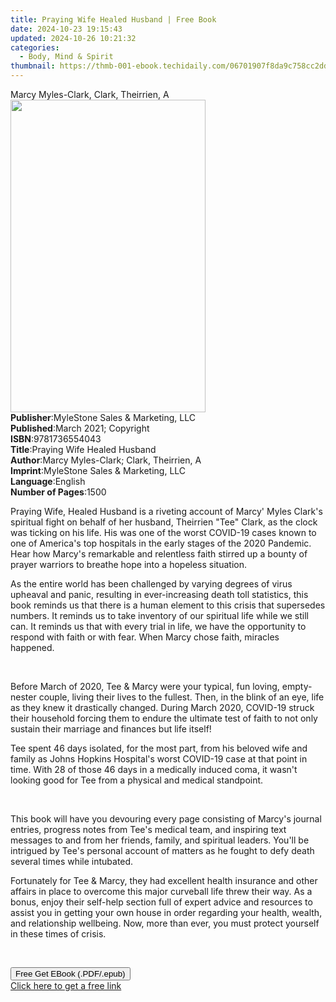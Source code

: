 ```yaml
---
title: Praying Wife Healed Husband | Free Book
date: 2024-10-23 19:15:43
updated: 2024-10-26 10:21:32
categories:
  - Body, Mind & Spirit
thumbnail: https://thmb-001-ebook.techidaily.com/06701907f8da9c758cc2dd130b8119b7d16d3b6c8456c2e42eb78c6a2d982dd8.jpg
---
```

<main id="book-container">
  <div class="flex flex-col">
    <div class="book-brief flex-1 py-6 px-4 sm:p-6 md:py-10 md:px-8">
      <!-- brief-->
      <div class="book-brief-main">Marcy Myles-Clark, Clark, Theirrien, A</div>
    </div>
    <div
      class="book-meta-info flex-1 grid gap-4 col-start-1 col-end-3 row-start-1 sm:mb-6 sm:grid-cols-4 lg:gap-6 lg:col-start-2 lg:row-end-6 lg:row-span-6 lg:mb-0"
    >
      <div
        class="book-meta-info-left place-content-center mt-4 p-4 text-sm leading-6 col-start-2 col-span-2 dark:text-slate-400"
      >
        <img
          class="w-full h-500 object-cover rounded-lg sm:h-255 sm:col-span-2 lg:col-span-full"
          src="https://img-001-ebook.techidaily.com/b6569f9ea11edd11f2416211f75055956672afd5a9b00a78ce08b82a8f5207be.jpg"
          alt=""
          width="312"
          height="500"
        />
      </div>
      <div
        class="book-meta-info-right mt-2 col-start-1 row-start-2 col-span-3 self-center"
      >
        <!-- meta data  -->
        <div class="flex flex-col px-4 md:px-8">
          <div class="flex-1">
            <strong>Publisher</strong>:<span class="px-2"
              >MyleStone Sales &amp; Marketing, LLC</span
            >
          </div>
          <div class="flex-1">
            <strong>Published</strong>:<span class="px-2"
              >March 2021; Copyright</span
            >
          </div>
          <div class="flex-1">
            <strong>ISBN</strong>:<span class="px-2">9781736554043</span>
          </div>
          <div class="flex-1">
            <strong>Title</strong>:<span class="px-2"
              >Praying Wife Healed Husband</span
            >
          </div>
          <div class="flex-1">
            <strong>Author</strong>:<span class="px-2"
              >Marcy Myles-Clark; Clark, Theirrien, A</span
            >
          </div>
          <div class="flex-1">
            <strong>Imprint</strong>:<span class="px-2"
              >MyleStone Sales &amp; Marketing, LLC</span
            >
          </div>
          <div class="flex-1">
            <strong>Language</strong>:<span class="px-2">English</span>
          </div>
          <div class="flex-1">
            <strong>Number of Pages</strong>:<span class="px-2">1500</span>
          </div>
        </div>
      </div>
    </div>
    <div class="book-description flex-1 py-6 px-4 sm:p-6 md:py-10 md:px-8">
      <div class="book-description-main">
        <div accordion-content="" id="description">
          <p>
            Praying Wife, Healed Husband&nbsp;is a riveting account of Marcy'
            Myles Clark's spiritual fight on behalf of her husband, Theirrien
            "Tee" Clark, as the clock was ticking on his life. His was one of
            the worst COVID-19 cases known to one of America's top hospitals in
            the early stages of the 2020 Pandemic. Hear how Marcy's remarkable
            and relentless faith stirred up a bounty of prayer warriors to
            breathe hope into a hopeless situation.
          </p>
          <p>
            As the entire world has been challenged by varying degrees of virus
            upheaval and panic, resulting in ever-increasing death toll
            statistics, this book reminds us that there is a human element to
            this crisis that supersedes numbers. It reminds us to take inventory
            of our spiritual life while we still can. It reminds us that with
            every trial in life, we have the opportunity to respond with faith
            or with fear. When Marcy chose faith, miracles happened.
          </p>
          <p><br /></p>
          <p>
            Before March of 2020, Tee &amp; Marcy were your typical, fun loving,
            empty-nester couple, living their lives to the fullest. Then, in the
            blink of an eye, life as they knew it drastically changed. During
            March 2020, COVID-19 struck their household forcing them to endure
            the ultimate test of faith to not only sustain their marriage and
            finances but life itself!
          </p>
          <p>
            Tee spent 46 days isolated, for the most part, from his beloved wife
            and family as Johns Hopkins Hospital's worst COVID-19 case at that
            point in time. With 28 of those 46 days in a medically induced coma,
            it wasn't looking good for Tee from a physical and medical
            standpoint.
          </p>
          <p><br /></p>
          <p>
            This book will have you devouring every page consisting of Marcy's
            journal entries, progress notes from Tee's medical team, and
            inspiring text messages to and from her friends, family, and
            spiritual leaders. You'll be intrigued by Tee's personal account of
            matters as he fought to defy death several times while intubated.
          </p>
          <p>
            Fortunately for Tee &amp; Marcy, they had excellent health insurance
            and other affairs in place to overcome this major curveball life
            threw their way. As a bonus, enjoy their self-help section full of
            expert advice and resources to assist you in getting your own house
            in order regarding your health, wealth, and relationship wellbeing.
            Now, more than ever, you must protect yourself in these times of
            crisis.
          </p>
          <p><br /></p>
        </div>
        <div class="accordion-fader"></div>
      </div>
    </div>
    <div class="book-excerpts flex-1 py-6 px-4 sm:p-6 md:py-10 md:px-8"></div>
    <div
      class="book-about-author flex-1 py-6 px-4 sm:p-6 md:py-10 md:px-8"
    ></div>
    <div class="book-free-get flex-1 py-6 px-4 sm:p-6 md:py-10 md:px-8">
      <button
        id="btn-free-get"
        class="bg-blue-500 hover:bg-blue-700 text-white font-bold py-2 px-4 rounded"
      >
        Free Get EBook (.PDF/.epub)
      </button>
      <div id="countdown-display" class="px-2 text-lg mt-2"></div>
      <a
        id="free-link"
        class="hidden bg-blue-500 hover:bg-blue-700 text-white font-bold py-2 px-4 rounded"
        href="https://www.ebooks.com/en-us/book/210256621/praying-wife-healed-husband/marcy-myles-clark/"
        target="_blank"
        >Click here to get a free link</a
      >
    </div>
    <script>
      let countdownTime = 0;
      let countdownInterval = null;
      document
        .getElementById('btn-free-get')
        .addEventListener('click', startCountdown);
      function startCountdown() {
        countdownTime = new Date().getTime() + 60000 * 3;
        countdownInterval = setInterval(updateCountdown, 1000);
        document.getElementById('btn-free-get').disabled = true;
        document
          .getElementById('btn-free-get')
          .classList.add('bg-gray-500', 'cursor-not-allowed');
      }
      function updateCountdown() {
        let currentTime = new Date().getTime();
        let timeLeft = countdownTime - currentTime;
        let secondsLeft = Math.floor(timeLeft / 1000);
        document.getElementById('countdown-display').innerHTML =
          `Remaining time: ${secondsLeft} seconds.`;
        if (secondsLeft <= 0) {
          clearInterval(countdownInterval);
          document.getElementById('btn-free-get').classList.add('hidden');
          document.getElementById('free-link').classList.remove('hidden');
          document.getElementById('countdown-display').innerHTML = '';
        }
      }
    </script>
  </div>
</main>
